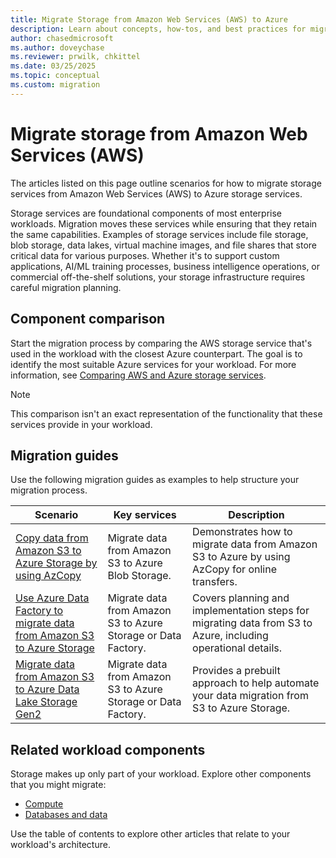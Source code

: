 ```yaml
---
title: Migrate Storage from Amazon Web Services (AWS) to Azure
description: Learn about concepts, how-tos, and best practices for migrating storage services from Amazon Web Services (AWS) to Azure.
author: chasedmicrosoft
ms.author: doveychase
ms.reviewer: prwilk, chkittel
ms.date: 03/25/2025
ms.topic: conceptual
ms.custom: migration
---
```


# Migrate storage from Amazon Web Services (AWS)

The articles listed on this page outline scenarios for how to migrate storage services from Amazon Web Services (AWS) to Azure storage services. 

Storage services are foundational components of most enterprise workloads. Migration moves these services while ensuring that they retain the same capabilities. Examples of storage services include file storage, blob storage, data lakes, virtual machine images, and file shares that store critical data for various purposes. Whether it's to support custom applications, AI/ML training processes, business intelligence operations, or commercial off-the-shelf solutions, your storage infrastructure requires careful migration planning.

## Component comparison

Start the migration process by comparing the AWS storage service that's used in the workload with the closest Azure counterpart. The goal is to identify the most suitable Azure services for your workload. For more information, see [Comparing AWS and Azure storage services](/azure/architecture/.aws-professional/storage).

> [!NOTE]
> This comparison isn't an exact representation of the functionality that these services provide in your workload.

## Migration guides

Use the following migration guides as examples to help structure your migration process.

| Scenario | Key services | Description |
|--|--|--|
| [Copy data from Amazon S3 to Azure Storage by using AzCopy](/azure/storage/common/storage-use-azcopy-s3) | Migrate data from Amazon S3 to Azure Blob Storage. | Demonstrates how to migrate data from Amazon S3 to Azure by using AzCopy for online transfers. |
| [Use Azure Data Factory to migrate data from Amazon S3 to Azure Storage](/azure/data-factory/data-migration-guidance-s3-azure-storage) | Migrate data from Amazon S3 to Azure Storage or Data Factory. | Covers planning and implementation steps for migrating data from S3 to Azure, including operational details. |
| [Migrate data from Amazon S3 to Azure Data Lake Storage Gen2](/azure/data-factory/solution-template-migration-s3-azure) | Migrate data from Amazon S3 to Azure Storage or Data Factory. | Provides a prebuilt approach to help automate your data migration from S3 to Azure Storage. |

## Related workload components

Storage makes up only part of your workload. Explore other components that you might migrate:

- [Compute](./migrate-compute-from-aws.md)
- [Databases and data](./migrate-databases-from-aws.md)

Use the table of contents to explore other articles that relate to your workload's architecture.